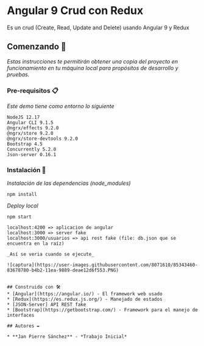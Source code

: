 # Angular 9 Crud con Redux

Es un crud (Create, Read, Update and Delete) usando Angular 9 y Redux

## Comenzando 🚀

_Estas instrucciones te permitirán obtener una copia del proyecto en funcionamiento en tu máquina local para propósitos de desarrollo y pruebas._

### Pre-requisitos 📋

_Este demo tiene como entorno lo siguiente_

```
NodeJS 12.17
Angular CLI 9.1.5
@ngrx/effects 9.2.0
@ngrx/store 9.2.0
@ngrx/store-devtools 9.2.0
Bootstrap 4.5
Concurrently 5.2.0
Json-server 0.16.1
```

### Instalación 🔧
_Instalación de las dependencias (node_modules)_

```
npm install
```

_Deploy local_

```
npm start
```

```
localhost:4200 => aplicacion de angular
localhost:3000 => server fake
localhost:3000/usuarios => api rest fake (file: db.json que se encuentra en la raíz)

_Así se veria cuando se ejecute_

![captura](https://user-images.githubusercontent.com/8071610/85343460-83678780-b4b2-11ea-9889-deae12d6f553.PNG)


## Construido con 🛠️
* [Angular](https://angular.io/) - El framework web usado
* [Redux](https://es.redux.js.org/) - Manejado de estados
* [JSON-Server] API REST fake
* [Bootstrap](https://getbootstrap.com/) - Framework para el manejo de interfaces

## Autores ✒️

* **Jan Pierre Sánchez** - *Trabajo Inicial*